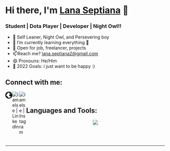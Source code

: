 # Hi there, I'm [Lana Septiana][website] 👋

<h3>
  Student | Dota Player | Developer | Night Owl!!
</h3>

- 🔭 Self Leaner, Night Owl, and Persevering boy  
- 🌱 I’m currently learning everything 🤣
- 👯 Open for job, freelancer, projects
- 📫Reach me? lana.septiana2@gmail.com
- 😄 Pronouns: He/Him <br>
- 🥅 2022 Goals: i just want to be happy :)

## Connect with me:

[<img align="left" alt="iamelse.rf.gd" width="22px" src="https://raw.githubusercontent.com/iconic/open-iconic/master/svg/globe.svg" />][website]
[<img align="left" alt="iamelse | LinkedIn" width="22px" src="https://cdn.jsdelivr.net/npm/simple-icons@v3/icons/linkedin.svg" />][linkedin]
[<img align="left" alt="iamelse | Instagram" width="22px" src="https://cdn.jsdelivr.net/npm/simple-icons@v3/icons/instagram.svg" />][instagram]

<br />

## Languages and Tools:

<p align="center">
  <a href="https://skillicons.dev">
    <img src="https://skillicons.dev/icons?i=html,css,bootstrap,js,php,laravel,mysql,vscode,git" />
  </a>
</p>

<br />
<br />

---

[website]: http://iamelse.rf.gd/
[instagram]: https://www.instagram.com/iamelse_/
[linkedin]: https://www.linkedin.com/in/iamelse/
